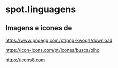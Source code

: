# spot.linguagens

## Imagens e icones de 
https://www.pngegg.com/pt/png-kwoga/download


https://icon-icons.com/pt/icones/busca/olho


https://icons8.com
